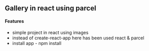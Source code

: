 
## Gallery in react using parcel

#### Features
* simple project in react using images
* instead of create-react-app here has been used react & parcel
* install app - npm install









